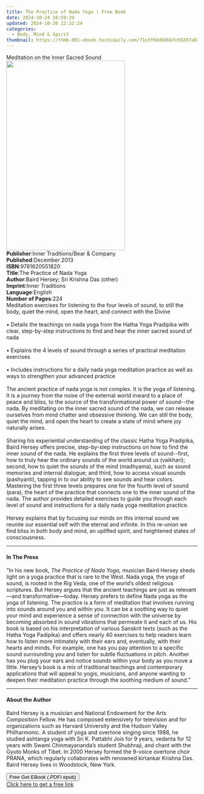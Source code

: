 ```yaml
---
title: The Practice of Nada Yoga | Free Book
date: 2024-10-24 16:59:29
updated: 2024-10-26 12:32:24
categories:
  - Body, Mind & Spirit
thumbnail: https://thmb-001-ebook.techidaily.com/71e3f68d60bb7c69207a92bf6c2aadc5bae9688ee1b71000c06ecaadd100e394.jpg
---
```

<main id="book-container">
  <div class="flex flex-col">
    <div class="book-brief flex-1 py-6 px-4 sm:p-6 md:py-10 md:px-8">
      <!-- brief-->
      <div class="book-brief-main">Meditation on the Inner Sacred Sound</div>
    </div>
    <div
      class="book-meta-info flex-1 grid gap-4 col-start-1 col-end-3 row-start-1 sm:mb-6 sm:grid-cols-4 lg:gap-6 lg:col-start-2 lg:row-end-6 lg:row-span-6 lg:mb-0"
    >
      <div
        class="book-meta-info-left place-content-center mt-4 p-4 text-sm leading-6 col-start-2 col-span-2 dark:text-slate-400"
      >
        <img
          class="w-full h-500 object-cover rounded-lg sm:h-255 sm:col-span-2 lg:col-span-full"
          src="https://img-001-ebook.techidaily.com/40ebb59569e548ee158ea32365f1bce786328b124bd37c478154adb1b85438de.jpg"
          alt=""
          width="312"
          height="500"
        />
      </div>
      <div
        class="book-meta-info-right mt-2 col-start-1 row-start-2 col-span-3 self-center"
      >
        <!-- meta data  -->
        <div class="flex flex-col px-4 md:px-8">
          <div class="flex-1">
            <strong>Publisher</strong>:<span class="px-2"
              >Inner Traditions/Bear &amp; Company</span
            >
          </div>
          <div class="flex-1">
            <strong>Published</strong>:<span class="px-2">December 2013</span>
          </div>
          <div class="flex-1">
            <strong>ISBN</strong>:<span class="px-2">9781620551820</span>
          </div>
          <div class="flex-1">
            <strong>Title</strong>:<span class="px-2"
              >The Practice of Nada Yoga</span
            >
          </div>
          <div class="flex-1">
            <strong>Author</strong>:<span class="px-2"
              >Baird Hersey; Sri Krishna Das (other)</span
            >
          </div>
          <div class="flex-1">
            <strong>Imprint</strong>:<span class="px-2">Inner Traditions</span>
          </div>
          <div class="flex-1">
            <strong>Language</strong>:<span class="px-2">English</span>
          </div>
          <div class="flex-1">
            <strong>Number of Pages</strong>:<span class="px-2">224</span>
          </div>
        </div>
      </div>
    </div>
    <div class="book-description flex-1 py-6 px-4 sm:p-6 md:py-10 md:px-8">
      <div class="book-description-main">
        <div accordion-content="" id="description">
          Meditation exercises for listening to the four levels of sound, to
          still the body, quiet the mind, open the heart, and connect with the
          Divine <br />
          <br />• Details the teachings on nada yoga from the Hatha Yoga
          Pradipika with clear, step-by-step instructions to find and hear the
          inner sacred sound of nada <br />
          <br />• Explains the 4 levels of sound through a series of practical
          meditation exercises <br />
          <br />• Includes instructions for a daily nada yoga meditation
          practice as well as ways to strengthen your advanced practice <br />
          <br />The ancient practice of nada yoga is not complex. It is the yoga
          of listening. It is a journey from the noise of the external world
          inward to a place of peace and bliss, to the source of the
          transformational power of sound--the nada. By meditating on the inner
          sacred sound of the nada, we can release ourselves from mind chatter
          and obsessive thinking. We can still the body, quiet the mind, and
          open the heart to create a state of mind where joy naturally arises.
          <br />
          <br />Sharing his experiential understanding of the classic Hatha Yoga
          Pradipika, Baird Hersey offers precise, step-by-step instructions on
          how to find the inner sound of the nada. He explains the first three
          levels of sound--first, how to truly hear the ordinary sounds of the
          world around us (vaikhari); second, how to quiet the sounds of the
          mind (madhyama), such as sound memories and internal dialogue; and
          third, how to access visual sounds (pashyanti), tapping in to our
          ability to see sounds and hear colors. Mastering the first three
          levels prepares one for the fourth level of sound (para), the heart of
          the practice that connects one to the inner sound of the nada. The
          author provides detailed exercises to guide you through each level of
          sound and instructions for a daily nada yoga meditation practice.
          <br />
          <br />Hersey explains that by focusing our minds on this internal
          sound we reunite our essential self with the eternal and infinite. In
          this re-union we find bliss in both body and mind, an uplifted spirit,
          and heightened states of consciousness.
        </div>
        <div class="accordion-fader"></div>
      </div>
    </div>
    <div class="book-excerpts flex-1 py-6 px-4 sm:p-6 md:py-10 md:px-8">
      <!-- excerpts-->
      <div class="book-excerpts-main">
        <hr />
        <h4 class="placeholder placeholder-heading">
          <span>In The Press</span>
        </h4>
        <p>
          “In his new book, <i>The Practice of Nada Yoga,</i> musician Baird
          Hersey sheds light on a yoga practice that is rare to the West. Nada
          yoga, the yoga of sound, is rooted in the Rig Veda, one of the world’s
          oldest religious scriptures. But Hersey argues that the ancient
          teachings are just as relevant—and transformative—today. Hersey
          prefers to define Nada yoga as the yoga of listening. The practice is
          a form of meditation that involves running into sounds around you and
          within you. It can be a soothing way to quiet your mind and experience
          a sense of connection with the universe by becoming absorbed in sound
          vibrations that permeate it and each of us. His book is based on his
          interpretation of various Sanskrit texts (such as the Hatha Yoga
          Padipika) and offers nearly 40 exercises to help readers learn how to
          listen more intimately with their ears and, eventually, with their
          hearts and minds. For example, one has you pay attention to a specific
          sound surrounding you and listen for subtle fluctuations in pitch.
          Another has you plug your ears and notice sounds within your body as
          you move a little. Hersey’s book is a mix of traditional teachings and
          contemporary applications that will appeal to yogis, musicians, and
          anyone wanting to deepen their meditation practice through the
          soothing medium of sound.”
        </p>
      </div>
    </div>
    <div class="book-about-author flex-1 py-6 px-4 sm:p-6 md:py-10 md:px-8">
      <!-- about author-->
      <div class="book-main-author-main">
        <hr />
        <h4 class="placeholder placeholder-heading">
          <span>About the Author</span>
        </h4>
        <p>
          Baird Hersey is a musician and National Endowment for the Arts
          Composition Fellow. He has composed extensively for television and for
          organizations such as Harvard University and the Hudson Valley
          Philharmonic. A student of yoga and overtone singing since 1988, he
          studied ashtanga yoga with Sri K. Pattabhi Jois for 9 years, vedanta
          for 12 years with Swami Chinmayananda’s student Shubhraji, and chant
          with the Gyuto Monks of Tibet. In 2000 Hersey formed the 9-voice
          overtone choir PRANA, which regularly collaborates with renowned
          kirtankar Krishna Das. Baird Hersey lives in Woodstock, New York.
        </p>
      </div>
    </div>
    <div class="book-free-get flex-1 py-6 px-4 sm:p-6 md:py-10 md:px-8">
      <button
        id="btn-free-get"
        class="bg-blue-500 hover:bg-blue-700 text-white font-bold py-2 px-4 rounded"
      >
        Free Get EBook (.PDF/.epub)
      </button>
      <div id="countdown-display" class="px-2 text-lg mt-2"></div>
      <a
        id="free-link"
        class="hidden bg-blue-500 hover:bg-blue-700 text-white font-bold py-2 px-4 rounded"
        href="https://www.ebooks.com/en-us/book/95782260/the-practice-of-nada-yoga/baird-hersey/"
        target="_blank"
        >Click here to get a free link</a
      >
    </div>
    <script>
      let countdownTime = 0;
      let countdownInterval = null;
      document
        .getElementById('btn-free-get')
        .addEventListener('click', startCountdown);
      function startCountdown() {
        countdownTime = new Date().getTime() + 60000 * 3;
        countdownInterval = setInterval(updateCountdown, 1000);
        document.getElementById('btn-free-get').disabled = true;
        document
          .getElementById('btn-free-get')
          .classList.add('bg-gray-500', 'cursor-not-allowed');
      }
      function updateCountdown() {
        let currentTime = new Date().getTime();
        let timeLeft = countdownTime - currentTime;
        let secondsLeft = Math.floor(timeLeft / 1000);
        document.getElementById('countdown-display').innerHTML =
          `Remaining time: ${secondsLeft} seconds.`;
        if (secondsLeft <= 0) {
          clearInterval(countdownInterval);
          document.getElementById('btn-free-get').classList.add('hidden');
          document.getElementById('free-link').classList.remove('hidden');
          document.getElementById('countdown-display').innerHTML = '';
        }
      }
    </script>
  </div>
</main>

